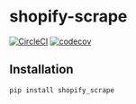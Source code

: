 # shopify-scrape


[![CircleCI](https://circleci.com/gh/loren-jiang/misoboop.svg?style=svg)](https://circleci.com/gh/loren-jiang/shopify-scrape)
[![codecov](https://codecov.io/gh/loren-jiang/shopify-scrape/branch/master/graph/badge.svg)](https://codecov.io/gh/loren-jiang/shopify-scrape)

## Installation 
`pip install shopify_scrape`

